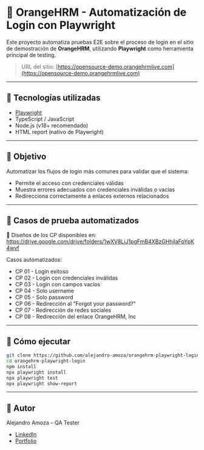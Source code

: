 # 🧪 OrangeHRM - Automatización de Login con Playwright

Este proyecto automatiza pruebas E2E sobre el proceso de login en el sitio de demostración de **OrangeHRM**, utilizando **Playwright** como herramienta principal de testing.

> URL del sitio: [https://opensource-demo.orangehrmlive.com](https://opensource-demo.orangehrmlive.com)

---

## 🔧 Tecnologías utilizadas

- [Playwright](https://playwright.dev/)
- TypeScript / JavaScript
- Node.js (v18+ recomendado)
- HTML report (nativo de Playwright)

---

## 🎯 Objetivo

Automatizar los flujos de login más comunes para validar que el sistema:
- Permite el acceso con credenciales válidas
- Muestra errores adecuados con credenciales inválidas o vacías
- Redirecciona correctamente a enlaces externos relacionados

---

## 🧪 Casos de prueba automatizados

📄 Diseños de los CP disponibles en:
https://drive.google.com/drive/folders/1wXV8LiJ1pgFmB4XBzGHhjlaFpYpK4wvf

Casos automatizados:
- CP 01 - Login exitoso
- CP 02 - Login con credenciales inválidas
- CP 03 - Login con campos vacíos
- CP 04 - Solo username
- CP 05 - Solo password
- CP 06 - Redirección al "Forgot your password?"
- CP 07 - Redirección de redes sociales
- CP 08 - Redirección del enlace OrangeHRM, Inc

---

## 🚀 Cómo ejecutar
```bash
git clone https://github.com/alejandro-amoza/orangehrm-playwright-login.git
cd orangehrm-playwright-login
npm install 
npx playwright install
npx playwright test
npx playwright show-report
```

---

## 🙌 Autor
Alejandro Amoza – QA Tester
- [LinkedIn](https://www.linkedin.com/in/alejandro-amoza)
- [Portfolio](https://alejandro-amoza.github.io/portfolio)
